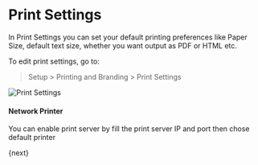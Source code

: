 <!-- add-breadcrumbs -->
# Print Settings

In Print Settings you can set your default printing preferences like Paper Size, default text size, whether you want output as PDF or HTML etc.

To edit print settings, go to:

> Setup > Printing and Branding > Print Settings

<img class="screenshot" alt="Print Settings" src="{{docs_base_url}}/assets/img/setup/print/print-settings.png">


#### Network Printer

You can enable print server by fill the print server IP and port then chose default printer

{next}

